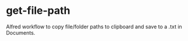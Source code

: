 # get-file-path
Alfred workflow to copy file/folder paths to clipboard and save to a .txt in Documents.
